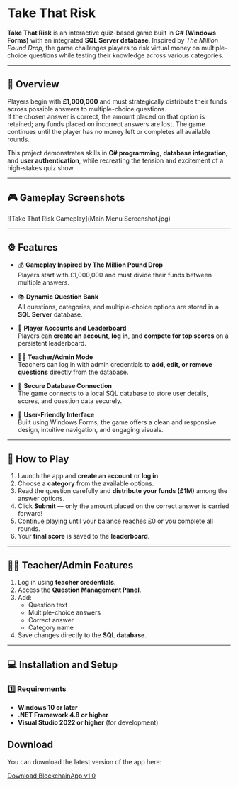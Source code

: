 # Take That Risk

**Take That Risk** is an interactive quiz-based game built in **C# (Windows Forms)** with an integrated **SQL Server database**. Inspired by *The Million Pound Drop*, the game challenges players to risk virtual money on multiple-choice questions while testing their knowledge across various categories.

---

## 🧩 Overview

Players begin with **£1,000,000** and must strategically distribute their funds across possible answers to multiple-choice questions.  
If the chosen answer is correct, the amount placed on that option is retained; any funds placed on incorrect answers are lost. The game continues until the player has no money left or completes all available rounds.

This project demonstrates skills in **C# programming**, **database integration**, and **user authentication**, while recreating the tension and excitement of a high-stakes quiz show.

---

## 🎮 Gameplay Screenshots

![Take That Risk Gameplay](Main Menu Screenshot.jpg)

---

## ⚙️ Features

- 💰 **Gameplay Inspired by The Million Pound Drop**  
  Players start with £1,000,000 and must divide their funds between multiple answers.

- 📚 **Dynamic Question Bank**  
  All questions, categories, and multiple-choice options are stored in a **SQL Server** database.

- 👤 **Player Accounts and Leaderboard**  
  Players can **create an account**, **log in**, and **compete for top scores** on a persistent leaderboard.

- 🧑‍🏫 **Teacher/Admin Mode**  
  Teachers can log in with admin credentials to **add, edit, or remove questions** directly from the database.

- 💾 **Secure Database Connection**  
  The game connects to a local SQL database to store user details, scores, and question data securely.

- 🎨 **User-Friendly Interface**  
  Built using Windows Forms, the game offers a clean and responsive design, intuitive navigation, and engaging visuals.

---

## 🧠 How to Play

1. Launch the app and **create an account** or **log in**.
2. Choose a **category** from the available options.
3. Read the question carefully and **distribute your funds (£1M)** among the answer options.
4. Click **Submit** — only the amount placed on the correct answer is carried forward!
5. Continue playing until your balance reaches £0 or you complete all rounds.
6. Your **final score** is saved to the **leaderboard**.

---

## 🧑‍🏫 Teacher/Admin Features

1. Log in using **teacher credentials**.
2. Access the **Question Management Panel**.
3. Add:
   - Question text
   - Multiple-choice answers
   - Correct answer
   - Category name
4. Save changes directly to the **SQL database**.

---

## 💻 Installation and Setup

### 1️⃣ Requirements

- **Windows 10 or later**
- **.NET Framework 4.8 or higher**
- **Visual Studio 2022 or higher** (for development)

## Download

You can download the latest version of the app here:

[Download BlockchainApp v1.0](https://github.com/takieddine17/Take-That-Risk/releases/download/v1.0/TTR.Test.exe)
